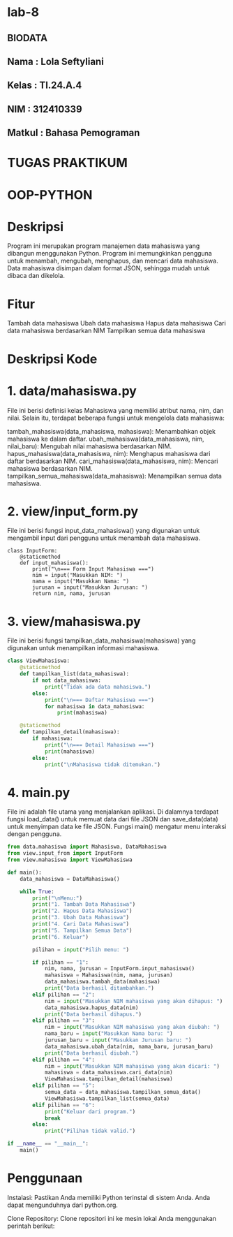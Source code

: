 # lab-8

## BIODATA 
## Nama    : Lola Seftyliani
## Kelas   : TI.24.A.4
## NIM     : 312410339
## Matkul  : Bahasa Pemograman

# TUGAS PRAKTIKUM
# OOP-PYTHON

# Deskripsi

Program ini merupakan program manajemen data mahasiswa yang dibangun menggunakan Python. Program ini memungkinkan pengguna untuk menambah, mengubah, menghapus, dan mencari data mahasiswa. Data mahasiswa disimpan dalam format JSON, sehingga mudah untuk dibaca dan dikelola.

# Fitur
Tambah data mahasiswa
Ubah data mahasiswa
Hapus data mahasiswa
Cari data mahasiswa berdasarkan NIM
Tampilkan semua data mahasiswa

# Deskripsi Kode
# 1. data/mahasiswa.py
File ini berisi definisi kelas Mahasiswa yang memiliki atribut nama, nim, dan nilai. Selain itu, terdapat beberapa fungsi untuk mengelola data mahasiswa:

tambah_mahasiswa(data_mahasiswa, mahasiswa): Menambahkan objek mahasiswa ke dalam daftar.
ubah_mahasiswa(data_mahasiswa, nim, nilai_baru): Mengubah nilai mahasiswa berdasarkan NIM.
hapus_mahasiswa(data_mahasiswa, nim): Menghapus mahasiswa dari daftar berdasarkan NIM.
cari_mahasiswa(data_mahasiswa, nim): Mencari mahasiswa berdasarkan NIM.
tampilkan_semua_mahasiswa(data_mahasiswa): Menampilkan semua data mahasiswa.

# 2. view/input_form.py
File ini berisi fungsi input_data_mahasiswa() yang digunakan untuk mengambil input dari pengguna untuk menambah data mahasiswa.
```pythin
class InputForm:
    @staticmethod
    def input_mahasiswa():
        print("\n=== Form Input Mahasiswa ===")
        nim = input("Masukkan NIM: ")
        nama = input("Masukkan Nama: ")
        jurusan = input("Masukkan Jurusan: ")
        return nim, nama, jurusan
````
# 3. view/mahasiswa.py
File ini berisi fungsi tampilkan_data_mahasiswa(mahasiswa) yang digunakan untuk menampilkan informasi mahasiswa.
```python
class ViewMahasiswa:
    @staticmethod
    def tampilkan_list(data_mahasiswa):
        if not data_mahasiswa:
            print("Tidak ada data mahasiswa.")
        else:
            print("\n=== Daftar Mahasiswa ===")
            for mahasiswa in data_mahasiswa:
                print(mahasiswa)

    @staticmethod
    def tampilkan_detail(mahasiswa):
        if mahasiswa:
            print("\n=== Detail Mahasiswa ===")
            print(mahasiswa)
        else:
            print("\nMahasiswa tidak ditemukan.")
```
# 4. main.py
File ini adalah file utama yang menjalankan aplikasi. Di dalamnya terdapat fungsi load_data() untuk memuat data dari file JSON dan save_data(data) untuk menyimpan data ke file JSON. Fungsi main() mengatur menu interaksi dengan pengguna.
```python
from data.mahasiswa import Mahasiswa, DataMahasiswa
from view.input_from import InputForm
from view.mahasiswa import ViewMahasiswa

def main():
    data_mahasiswa = DataMahasiswa()

    while True:
        print("\nMenu:")
        print("1. Tambah Data Mahasiswa")
        print("2. Hapus Data Mahasiswa")
        print("3. Ubah Data Mahasiswa")
        print("4. Cari Data Mahasiswa")
        print("5. Tampilkan Semua Data")
        print("6. Keluar")

        pilihan = input("Pilih menu: ")

        if pilihan == "1":
            nim, nama, jurusan = InputForm.input_mahasiswa()
            mahasiswa = Mahasiswa(nim, nama, jurusan)
            data_mahasiswa.tambah_data(mahasiswa)
            print("Data berhasil ditambahkan.")
        elif pilihan == "2":
            nim = input("Masukkan NIM mahasiswa yang akan dihapus: ")
            data_mahasiswa.hapus_data(nim)
            print("Data berhasil dihapus.")
        elif pilihan == "3":
            nim = input("Masukkan NIM mahasiswa yang akan diubah: ")
            nama_baru = input("Masukkan Nama baru: ")
            jurusan_baru = input("Masukkan Jurusan baru: ")
            data_mahasiswa.ubah_data(nim, nama_baru, jurusan_baru)
            print("Data berhasil diubah.")
        elif pilihan == "4":
            nim = input("Masukkan NIM mahasiswa yang akan dicari: ")
            mahasiswa = data_mahasiswa.cari_data(nim)
            ViewMahasiswa.tampilkan_detail(mahasiswa)
        elif pilihan == "5":
            semua_data = data_mahasiswa.tampilkan_semua_data()
            ViewMahasiswa.tampilkan_list(semua_data)
        elif pilihan == "6":
            print("Keluar dari program.")
            break
        else:
            print("Pilihan tidak valid.")

if __name__ == "__main__":
    main()
```

# Penggunaan
Instalasi: Pastikan Anda memiliki Python terinstal di sistem Anda. Anda dapat mengunduhnya dari python.org.

Clone Repository: Clone repositori ini ke mesin lokal Anda menggunakan perintah berikut:
